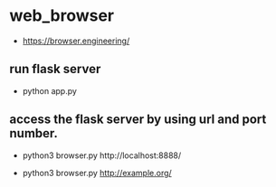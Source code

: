 # web_browser

- https://browser.engineering/

## run flask server
- python app.py

## access the flask server by using url and port number.
- python3 browser.py http://localhost:8888/

- python3 browser.py http://example.org/
